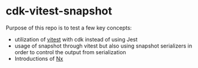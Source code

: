 # cdk-vitest-snapshot

Purpose of this repo is to test a few key concepts:

- utilization of [vitest](https://vitest.dev/) with cdk instead of using Jest
- usage of snapshot through vitest but also using snapshot serializers in order to control the output from serialization
- Introductions of [Nx](https://nx.dev/)
